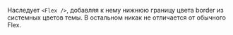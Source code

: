 Наследует `<Flex />`, добавляя к нему нижнюю границу цвета border из системных цветов темы. В остальном никак не отличается от обычного Flex. 

